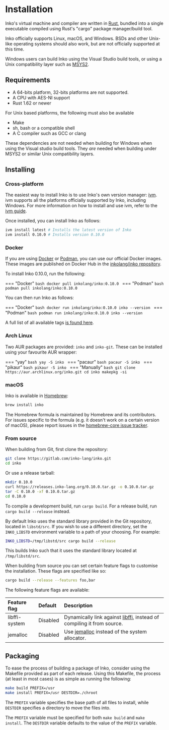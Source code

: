 # Installation

Inko's virtual machine and compiler are written in
[Rust](https://www.rust-lang.org/), bundled into a single executable compiled
using Rust's "cargo" package manager/build tool.

Inko officially supports Linux, macOS, and Windows. BSDs and other Unix-like
operating systems should also work, but are not officially supported at this
time.

Windows users can build Inko using the Visual Studio build tools, or using a
Unix compatibility layer such as [MSYS2][msys2].

## Requirements

- A 64-bits platform, 32-bits platforms are not supported.
- A CPU with AES-NI support
- Rust 1.62 or newer

For Unix based platforms, the following must also be available

- Make
- sh, bash or a compatible shell
- A C compiler such as GCC or clang

These dependencies are not needed when building for Windows when using the
Visual studio build tools. They _are_ needed when building under MSYS2 or
similar Unix compatibility layers.

## Installing

### Cross-platform

The easiest way to install Inko is to use Inko's own version manager:
[ivm][ivm]. ivm supports all the platforms officially supported by Inko,
including Windows. For more information on how to install and use ivm, refer to
the [ivm guide][ivm].

Once installed, you can install Inko as follows:

```bash
ivm install latest # Installs the latest version of Inko
ivm install 0.10.0 # Installs version 0.10.0
```

### Docker

If you are using [Docker](https://www.docker.com/) or
[Podman](https://podman.io/), you can use our official Docker images. These
images are published on Docker Hub in the [inkolang/inko
repository](https://hub.docker.com/r/inkolang/inko).

To install Inko 0.10.0, run the following:

=== "Docker"
    ```bash
    docker pull inkolang/inko:0.10.0
    ```
=== "Podman"
    ```bash
    podman pull inkolang/inko:0.10.0
    ```

You can then run Inko as follows:

=== "Docker"
    ```bash
    docker run inkolang/inko:0.10.0 inko --version
    ```
=== "Podman"
    ```bash
    podman run inkolang/inko:0.10.0 inko --version
    ```

A full list of all available tags [is found
here](https://hub.docker.com/r/inkolang/inko/tags).

### Arch Linux

Two AUR packages are provided: `inko` and `inko-git`. These can be installed
using your favourite AUR wrapper:

=== "yay"
    ```bash
    yay -S inko
    ```
=== "pacaur"
    ```bash
    pacaur -S inko
    ```
=== "pikaur"
    ```bash
    pikaur -S inko
    ```
=== "Manually"
    ```bash
    git clone https://aur.archlinux.org/inko.git
    cd inko
    makepkg -si
    ```

### macOS

Inko is available in [Homebrew](https://brew.sh/):

```bash
brew install inko
```

The Homebrew formula is maintained by Homebrew and its contributors. For
issues specific to the formula (e.g. it doesn't work on a certain version of
macOS), please report issues in the [homebrew-core issue
tracker](https://github.com/Homebrew/homebrew-core/issues).

### From source

When building from Git, first clone the repository:

```bash
git clone https://gitlab.com/inko-lang/inko.git
cd inko
```

Or use a release tarball:

```bash
mkdir 0.10.0
curl https://releases.inko-lang.org/0.10.0.tar.gz -o 0.10.0.tar.gz
tar -C 0.10.0 -xf 0.10.0.tar.gz
cd 0.10.0
```

To compile a development build, run `cargo build`. For a release build,
run `cargo build --release` instead.

By default Inko uses the standard library provided in the Git repository,
located in `libstd/src`. If you wish to use a different directory, set the
`INKO_LIBSTD` environment variable to a path of your choosing. For example:

```bash
INKO_LIBSTD=/tmp/libstd/src cargo build --release
```

This builds Inko such that it uses the standard library located at
`/tmp/libstd/src`.

When building from source you can set certain feature flags to customise the
installation. These flags are specified like so:

```bash
cargo build --release --features foo,bar
```

The following feature flags are available:

| Feature flag  | Default  | Description
|:--------------|:---------|:--------------
| libffi-system | Disabled | Dynamically link against [libffi][libffi], instead of compiling it from source.
| jemalloc      | Disabled | Use [jemalloc][jemalloc] instead of the system allocator.

## Packaging

To ease the process of building a package of Inko, consider using the Makefile
provided as part of each release. Using this Makefile, the process (at least in
most cases) is as simple as running the following:

```bash
make build PREFIX=/usr
make install PREFIX=/usr DESTDIR=./chroot
```

The `PREFIX` variable specifies the base path of all files to install, while
`DESTDIR` specifies a directory to move the files into.

The `PREFIX` variable must be specified for both `make build` and
`make install`. The `DESTDIR` variable defaults to the value of the `PREFIX`
variable.

[ivm]: ivm.md
[homebrew]: https://brew.sh/
[msys2]: http://www.msys2.org/
[libffi]: https://sourceware.org/libffi/
[jemalloc]: http://jemalloc.net/
